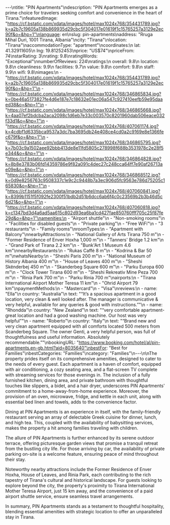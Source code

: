 ---\ntitle: "PIN Apartments"\ndescription: "PIN Apartments emerges as a prime choice for travelers seeking comfort and convenience in the heart of Tirana."\nfeaturedImage: "https://cf.bstatic.com/xdata/images/hotel/max1024x768/354431789.jpg?k=a2b7c19605a138b869935d29cbc5f304017e01619f1c15765257a3129e2ec90f&o=&hp=1"\nlanguage: en\nslug: pin-apartments\naddress: "Rruga Mihal Duri, 1001 Tirana, Albania"\ncity: "Tirana"\nlocation: "Tirana"\naccommodationType: "apartment"\ncoordinates:\n  lat: 41.32911605\n  lng: 19.81252453\nprice: "US$74"\npriceFrom: 74\nstarRating: 3\nrating: 9.8\nratingWords: "Exceptional"\nnumberOfReviews: 224\nratings:\n  overall: 9.8\n  location: 9.8\n  cleanliness: 9.9\n  facilities: 9.7\n  value: 9.8\n  comfort: 9.8\n  staff: 9.9\n  wifi: 9.8\nimages:\n  - "https://cf.bstatic.com/xdata/images/hotel/max1024x768/354431789.jpg?k=a2b7c19605a138b869935d29cbc5f304017e01619f1c15765257a3129e2ec90f&o=&hp=1"\n  - "https://cf.bstatic.com/xdata/images/hotel/max1024x768/346865834.jpg?k=0be46a5173827fe4d6e187e7c18632e01ec06a547c927410eefb59e95daaed38&o=&hp=1"\n  - "https://cf.bstatic.com/xdata/images/hotel/max1024x768/346865668.jpg?k=4aa07ef2bdcba2aca2098c1d6eb7e33c003570c8201960dab506eace032f33d1&o=&hp=1"\n  - "https://cf.bstatic.com/xdata/images/hotel/max1024x768/407061174.jpg?k=4cdbf1d6335bca9537a3dc7ba3695db24e408ce4cd0a2c9169e8e1366fec679f&o=&hp=1"\n  - "https://cf.bstatic.com/xdata/images/hotel/max1024x768/346865795.jpg?k=7b03c9a1502aee92bbb413de8e11fd5805c278998f688b3531978c2e28f5e344&o=&hp=1"\n  - "https://cf.bstatic.com/xdata/images/hotel/max1024x768/346864828.jpg?k=8b8e3783b06fd14359786e9f82a091c4dec27c248cca64ff7e90af26713ae09e&o=&hp=1"\n  - "https://cf.bstatic.com/xdata/images/hotel/max1024x768/346868512.jpg?k=0d9e8256763c9508337c1e9c2c9448b7a3ec906d5fc9563e786d75205c165830&o=&hp=1"\n  - "https://cf.bstatic.com/xdata/images/hotel/max1024x768/407060841.jpg?k=8399b1151f5f092fe2300f51bdb2d51b6dcc6ab6f4c0c23569b2b3b46d5c6d21&o=&hp=1"\n  - "https://cf.bstatic.com/xdata/images/hotel/max1024x768/407060818.jpg?k=c1347bd3d4a6ad5aa615c802d93ea6ba1cd427fae850760fff705c25f87fe29d&o=&hp=1"\namenities:\n  - "Airport shuttle"\n  - "Non-smoking rooms"\n  - "Facilities for disabled guests"\n  - "Private parking"\n  - "Free WiFi"\n  - "3 restaurants"\n  - "Family rooms"\nroomTypes:\n  - "Apartment with Balcony"\nnearbyAttractions:\n  - "National Gallery of Arts Tirana 750 m"\n  - "Former Residence of Enver Hoxha 1,000 m"\n  - "Tanners' Bridge 1.2 km"\n  - "Grand Park of Tirana 2.2 km"\n  - "Bunk'Art 1 Museum 4.6 km"\nnearbyRestaurants:\n  - "Rukas Caffé 8 m"\n  - "Kodrina & Bar 50 m"\nwhatsNearby:\n  - "Sheshi Paris 200 m"\n  - "National Museum of History Albania 400 m"\n  - "House of Leaves 400 m"\n  - "Sheshi Skënderbej 450 m"\n  - "Skanderbeg Square 600 m"\n  - "Parku Europa 600 m"\n  - "Clock Tower Tirana 600 m"\n  - "Sheshi Rekreativ Mine Peza 700 m"\n  - "Rinia Park 700 m"\n  - "Parku Rinia 700 m"\nairports:\n  - "Tirana International Airport Mother Teresa 11 km"\n  - "Ohrid Airport 79 km"\npaymentMethods:\n  - "Mastercard"\n  - "Visa"\nreviews:\n  - name: "Ella"\n    country: "Australia"\n    text: "“It’s a spacious apartment in a good location, very clean & well looked after. The manager is communicative & very helpful, available for any queries & good with instructions.”"\n  - name: "Rhondda"\n    country: "New Zealand"\n    text: "“very comfortable apartment- great location and had a good washing machine. Our host was very helpful”"\n  - name: "Roberto"\n    country: "Italy"\n    text: "“Brand new and very clean apartment equipped with all comforts located 500 meters from Scanderbeg Square. The owner Genti, a very helpful person, was full of thoughtfulness and useful information. Absolutely recommendable.”"\nbookingURL: "https://www.booking.com/hotel/al/pin-apartments.en-gb.html?aid=8035640"\nbestFor: "Best for Families"\nbestCategories: "Families"\ncategory: "Families"\n---\n\nThe property prides itself on its comprehensive amenities, designed to cater to the needs of every guest. Each apartment is a haven of comfort, equipped with air conditioning, a cozy seating area, and a flat-screen TV complete with streaming services for those evenings in. The inclusion of a fully furnished kitchen, dining area, and private bathroom with thoughtful touches like slippers, a bidet, and a hair dryer, underscores PIN Apartments' commitment to a home-away-from-home experience. Moreover, the provision of an oven, microwave, fridge, and kettle in each unit, along with essential bed linen and towels, adds to the convenience factor.

Dining at PIN Apartments is an experience in itself, with the family-friendly restaurant serving an array of delectable Greek cuisine for dinner, lunch, and high tea. This, coupled with the availability of babysitting services, makes the property a hit among families traveling with children.

The allure of PIN Apartments is further enhanced by its serene outdoor terrace, offering picturesque garden views that promise a tranquil retreat from the bustling city life. For those arriving by car, the availability of private parking on-site is a welcome feature, ensuring peace of mind throughout their stay.

Noteworthy nearby attractions include the Former Residence of Enver Hoxha, House of Leaves, and Rinia Park, each contributing to the rich tapestry of Tirana's cultural and historical landscape. For guests looking to explore beyond the city, the property's proximity to Tirana International Mother Teresa Airport, just 15 km away, and the convenience of a paid airport shuttle service, ensure seamless travel arrangements.

In summary, PIN Apartments stands as a testament to thoughtful hospitality, blending essential amenities with strategic location to offer an unparalleled stay in Tirana.
